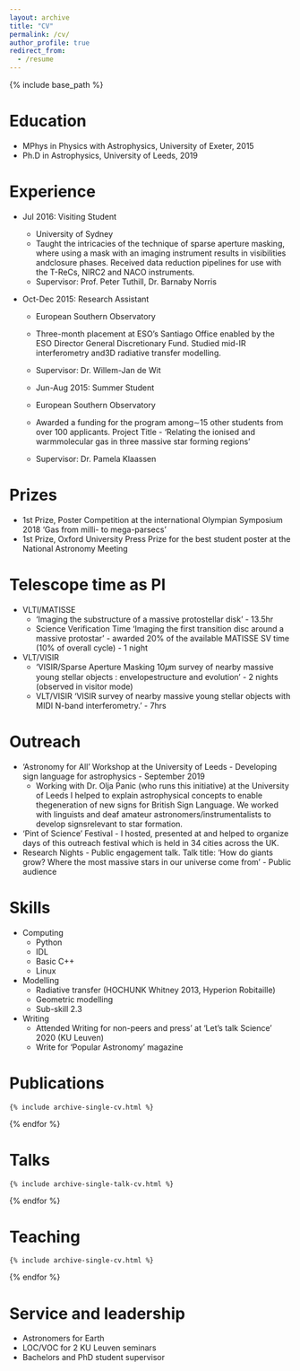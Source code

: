 ```yaml
---
layout: archive
title: "CV"
permalink: /cv/
author_profile: true
redirect_from:
  - /resume
---
```


{% include base_path %}

Education
======
* MPhys in Physics with Astrophysics, University of Exeter, 2015
* Ph.D in Astrophysics, University of Leeds, 2019

Experience
======
* Jul 2016: Visiting Student
  * University of Sydney
  * Taught the intricacies of the technique of sparse aperture masking, where using a mask with an imaging instrument results in visibilities andclosure phases. Received data reduction pipelines for use with the T-ReCs, NIRC2 and NACO instruments.
  * Supervisor: Prof. Peter Tuthill, Dr. Barnaby Norris

* Oct-Dec 2015: Research Assistant
  * European Southern Observatory
  * Three-month placement at ESO’s Santiago Office enabled by the ESO Director General Discretionary Fund. Studied mid-IR interferometry and3D radiative transfer modelling. 
  * Supervisor: Dr. Willem-Jan de Wit
  
  * Jun-Aug 2015: Summer Student
  * European Southern Observatory
  * Awarded a funding for the program among∼15 other students from over 100 applicants. Project Title - ‘Relating the ionised and warmmolecular gas in three massive star forming regions’
  * Supervisor: Dr. Pamela Klaassen
  
Prizes
======
* 1st Prize, Poster Competition at the international Olympian Symposium 2018 ‘Gas from milli- to mega-parsecs’
* 1st Prize, Oxford University Press Prize for the best student poster at the National Astronomy Meeting

Telescope time as PI
======
* VLTI/MATISSE
    * ‘Imaging the substructure of a massive protostellar disk’ - 13.5hr
    * Science Verification Time ‘Imaging the first transition disc around a massive protostar’ - awarded 20% of the available MATISSE SV time (10% of overall cycle) - 1 night
* VLT/VISIR
    * ‘VISIR/Sparse Aperture Masking 10𝜇m survey of nearby massive young stellar objects : envelopestructure and evolution’ - 2 nights (observed in visitor mode)
    * VLT/VISIR ‘VISIR survey of nearby massive young stellar objects with MIDI N-band interferometry.’ - 7hrs

Outreach
======
* ‘Astronomy for All’ Workshop at the University of Leeds - Developing sign language for astrophysics - September 2019
  * Working with Dr. Olja Panic (who runs this initiative) at the University of Leeds I helped to explain astrophysical concepts to enable thegeneration of new signs for British Sign Language. We worked with linguists and deaf amateur astronomers/instrumentalists to develop signsrelevant to star formation.
* ‘Pint of Science’ Festival - I hosted, presented at and helped to organize days of this outreach festival which is held in 34 cities across the UK.
* Research Nights - Public engagement talk. Talk title: ‘How do giants grow? Where the most massive stars in our universe come from’ - Public audience

Skills
======
* Computing
  * Python
  * IDL
  * Basic C++
  * Linux
* Modelling
  * Radiative transfer (HOCHUNK Whitney 2013, Hyperion Robitaille)
  * Geometric modelling
  * Sub-skill 2.3
* Writing
  * Attended Writing for non-peers and press’ at ‘Let’s talk Science’ 2020 (KU Leuven)
  * Write for ‘Popular Astronomy’ magazine

Publications
======
    {% include archive-single-cv.html %}
  {% endfor %}</ul>
  
Talks
======
    {% include archive-single-talk-cv.html %}
  {% endfor %}</ul>
  
Teaching
======
    {% include archive-single-cv.html %}
  {% endfor %}</ul>
  
Service and leadership
======
* Astronomers for Earth
* LOC/VOC for 2 KU Leuven seminars
* Bachelors and PhD student supervisor
